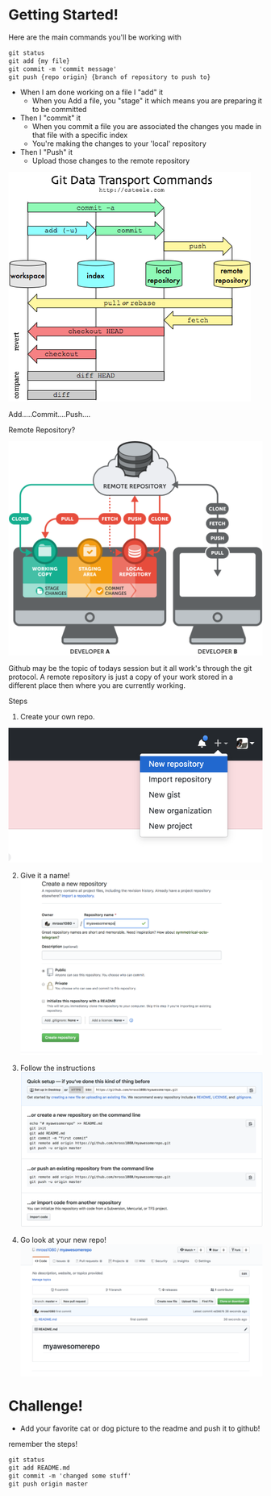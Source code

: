 # Getting Started! 


Here are the main commands you'll be working with

```
git status
git add {my file}
git commit -m 'commit message'
git push {repo origin} {branch of repository to push to}
```

* When I am done working on a file I "add" it
    * When you Add a file, you "stage" it which means you are preparing it to be committed
* Then I "commit" it
    * When you commit a file you are associated the changes you made in that file with a specific index
    * You're making the changes to your 'local' repository 
* Then I "Push" it
    * Upload those changes to the remote repository

![alt text](../img/gitdata.png "Click here for a new repo!")

Add.....Commit....Push....

Remote Repository?

![alt text](../img/basicwork.png "Click here for a new repo!")

Github may be the topic of todays session but it all work's through the git protocol.
A remote repository is just a copy of your work stored in a different place then where you are currently working.  


Steps 


1. Create your own repo.  

![alt text](../img/newrepo.png "Click here for a new repo!")

2. Give it a name!
![alt text](../img/name.png "Click here for a new repo!")

3. Follow the instructions
![alt text](../img/instructions.png "Click here for a new repo!")

4. Go look at your new repo!
![alt text](../img/blankrepo.png "Click here for a new repo!")




# Challenge!
* Add your favorite cat or dog picture to the readme and push it to github!

remember the steps!


```
git status
git add README.md
git commit -m 'changed some stuff'
git push origin master
```